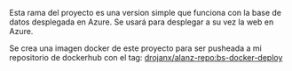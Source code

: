 Esta rama del proyecto es una version simple que funciona con la base de datos desplegada en Azure. Se usará para desplegar a su vez la web en Azure.


Se crea una imagen docker de este proyecto para ser pusheada a mi repositorio de 
dockerhub con el tag: [drojanx/alanz-repo:bs-docker-deploy](https://hub.docker.com/repository/docker/drojanx/alanz-repo)
